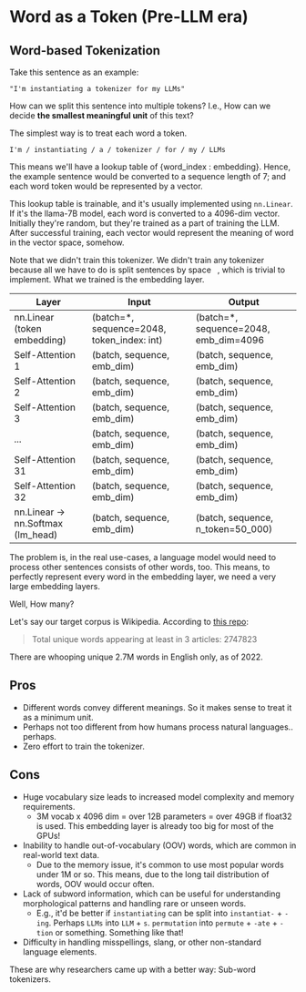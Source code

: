 # Word as a Token (Pre-LLM era)

## Word-based Tokenization

Take this sentence as an example:

```
"I'm instantiating a tokenizer for my LLMs"
```

How can we split this sentence into multiple tokens? 
I.e., How can we decide **the smallest meaningful unit** of this text?

The simplest way is to treat each word a token.

```
I'm / instantiating / a / tokenizer / for / my / LLMs
```

This means we'll have a lookup table of {word_index : embedding}. Hence, the example sentence would be converted to a sequence length of 7; and each word token would be represented by a vector.

This lookup table is trainable, and it's usually implemented using `nn.Linear`. If it's the llama-7B model, each word is converted to a 4096-dim vector. Initially they're random, but they're trained as a part of training the LLM. After successful training, each vector would represent the meaning of word in the vector space, somehow.

Note that we didn't train this tokenizer. We didn't train any tokenizer because all we have to do is split sentences by space ` `, which is trivial to implement. What we trained is the embedding layer.  


| Layer                             | Input                                      | Output                                |
|-----------------------------------|--------------------------------------------|---------------------------------------|
| nn.Linear (token embedding)       | (batch=*, sequence=2048, token_index: int) | (batch=*, sequence=2048, emb_dim=4096 |
| Self-Attention 1                  | (batch, sequence, emb_dim)                 | (batch, sequence, emb_dim)            |
| Self-Attention 2                  | (batch, sequence, emb_dim)                 | (batch, sequence, emb_dim)            |
| Self-Attention 3                  | (batch, sequence, emb_dim)                 | (batch, sequence, emb_dim)            |
| ...                               | (batch, sequence, emb_dim)                 | (batch, sequence, emb_dim)            |
| Self-Attention 31                 | (batch, sequence, emb_dim)                 | (batch, sequence, emb_dim)            |
| Self-Attention 32                 | (batch, sequence, emb_dim)                 | (batch, sequence, emb_dim)            |
| nn.Linear -> nn.Softmax (lm_head) | (batch, sequence, emb_dim)                 | (batch, sequence, n_token=50_000)     |


The problem is, in the real use-cases, a language model would need to process other sentences consists of other words, too. This means, to perfectly represent every word in the embedding layer, we need a very large embedding layers. 

Well, How many?

Let's say our target corpus is Wikipedia. According to [this repo](https://github.com/IlyaSemenov/wikipedia-word-frequency):

> Total unique words appearing at least in 3 articles: 2747823

There are whooping unique 2.7M words in English only, as of 2022. 

## Pros

- Different words convey different meanings. So it makes sense to treat it as a minimum unit.
- Perhaps not too different from how humans process natural languages.. perhaps. 
- Zero effort to train the tokenizer.

## Cons

- Huge vocabulary size leads to increased model complexity and memory requirements.
  - 3M vocab x 4096 dim = over 12B parameters = over 49GB if float32 is used. This embedding layer is already too big for most of the GPUs! 
- Inability to handle out-of-vocabulary (OOV) words, which are common in real-world text data.
  - Due to the memory issue, it's common to use most popular words under 1M or so. This means, due to the long tail distribution of words, OOV would occur often. 
- Lack of subword information, which can be useful for understanding morphological patterns and handling rare or unseen words.
  - E.g., it'd be better if `instantiating` can be split into `instantiat-` + `-ing`. Perhaps `LLMs` into `LLM` + `s`. `permutation` into `permute` + `-ate` + `-tion` or something. Something like that!  
- Difficulty in handling misspellings, slang, or other non-standard language elements.


These are why researchers came up with a better way: Sub-word tokenizers. 
